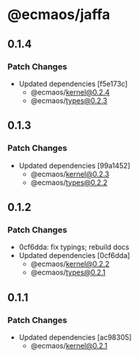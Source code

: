 # @ecmaos/jaffa

## 0.1.4

### Patch Changes

- Updated dependencies [f5e173c]
  - @ecmaos/kernel@0.2.4
  - @ecmaos/types@0.2.3

## 0.1.3

### Patch Changes

- Updated dependencies [99a1452]
  - @ecmaos/kernel@0.2.3
  - @ecmaos/types@0.2.2

## 0.1.2

### Patch Changes

- 0cf6dda: fix typings; rebuild docs
- Updated dependencies [0cf6dda]
  - @ecmaos/kernel@0.2.2
  - @ecmaos/types@0.2.1

## 0.1.1

### Patch Changes

- Updated dependencies [ac98305]
  - @ecmaos/kernel@0.2.1

